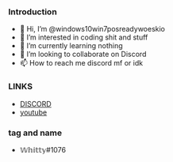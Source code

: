 ### Introduction

- 👋 Hi, I’m @windows10win7posreadywoeskio
- 👀 I’m interested in coding shit and stuff
- 🌱 I’m currently learning nothing
- 💞️ I’m looking to collaborate on Discord
- 📫 How to reach me discord mf or idk

### LINKS

- [DISCORD](https://discord.gg/CXgejHy9Rp)
- [youtube](https://www.youtube.com/channel/UCyKhjIM-VL_a-QaUPSpwDLQ)

### tag and name

- 𝕎𝕙𝕚𝕥𝕥𝕪#1076

<!---
windows10win7posreadywoeskio/windows10win7posreadywoeskio is a ✨ special ✨ repository because its `README.md` (this file) appears on your GitHub profile.
You can click the Preview link to take a look at your changes.
--->
